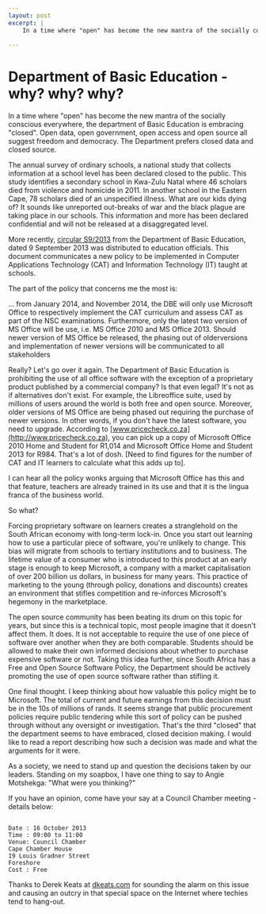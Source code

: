 ```yaml
---
layout: post
excerpt: |
    In a time where "open" has become the new mantra of the socially conscious everywhere, the department of Basic Education is embracing "closed". Open data, open government, open access and open source all suggest freedom and democracy. The Department prefers closed data and closed source. 
    
---
```


Department of Basic Education - why? why? why?
==============================================
In a time where "open" has become the new mantra of the socially conscious everywhere, the department of Basic Education is embracing "closed". Open data, open government, open access and open source all suggest freedom and democracy. The Department prefers closed data and closed source. 

The annual survey of ordinary schools, a national study that collects information at a school level has been declared closed to the public. This study identifies a secondary school in Kwa-Zulu Natal where 46 scholars died from violence and homicide in 2011. In another school in the Eastern Cape, 78 scholars died of an unspecified illness. What are our kids dying of? It sounds like unreported out-breaks of war and the black plague are taking place in our schools. This information and more has been declared confidential and will not be released at a disaggregated level. 

More recently, [circular S9/2013](http://dkeats.com/index.php?module=blog&action=viewsingle&postid=gen21Srv8Nme0_40332_1381256759&userid=7050120123) from the Department of Basic Education, dated 9 September 2013 was distributed to education officials. This document communicates a new policy to be implemented in Computer Applications Technology (CAT) and Information Technology (IT) taught at schools. 

The part of the policy that concerns me the most is: 

... from January 2014, and November 2014, the DBE will only use Microsoft Office to respectively implement the CAT curriculum and assess CAT as part of the NSC examinations. Furthermore, only the latest two version of MS Office will be use, i.e. MS Office 2010 and MS Office 2013. Should newer version of MS Office be released, the phasing out of olderversions and implementation of newer versions will be communicated to all stakeholders

Really? Let's go over it again. The Department of Basic Education is prohibiting the use of all office software with the exception of a proprietary product published by a commercial company? Is that even legal? It's not as if alternatives don't exist. For example, the Libreoffice suite, used by millions of users around the world is both free and open source.  Moreover, older versions of MS Office are being phased out requiring the purchase of newer versions. In other words, if you don't have the latest software, you need to upgrade. According to [www.pricecheck.co.za](http://www.pricecheck.co.za), you can pick up a copy of Microsoft Office 2010 Home and Student for R1,014 and Microsoft Office Home and Student 2013 for R984. That's a lot of dosh. [Need to find figures for the number of CAT and IT learners to calculate what this adds up to]. 

I can hear all the policy wonks arguing that Microsoft Office has this and that feature, teachers are already trained in its use and that it is the lingua franca of the business world. 

So what? 

Forcing proprietary software on learners creates a stranglehold on the South African economy with long-term lock-in. Once you start out learning how to use a particular piece of software, you're unlikely to change. This bias will migrate from schools to tertiary institutions and to business. The lifetime value of a consumer who is introduced to this product at an early stage is enough to keep Microsoft, a company with a market capitalisation of over 200 billion us dollars, in business for many years. This practice of marketing to the young (through policy, donations and discounts) creates an environment that stifles competition and re-inforces Microsoft's hegemony in the marketplace.

The open source community has been beating its drum on this topic for years, but since this is a technical topic, most people imagine that it doesn't affect them. It does. It is not acceptable to require the use of one piece of software over another when they are both comparable. Students should be allowed to make their own informed decisions about whether to purchase expensive software or not. Taking this idea further, since South Africa has a Free and Open Source Software Policy, the Department should be actively promoting the use of open source software rather than stifling it.

One final thought. I keep thinking about how valuable this policy might be to Microsoft. The total of current and future earnings from this decision must be in the 10s of millions of rands. It seems strange that public procurement policies require public tendering while this sort of policy can be pushed through without any oversight or investigation. That's the third "closed" that the department seems to have embraced, closed decision making. I would like to read a report describing how such a decision was made and what the arguments for it were. 

As a society, we need to stand up and question the decisions taken by our leaders. Standing on my soapbox, I have one thing to say to Angie Motshekga: "What were you thinking?"

If you have an opinion, come have your say at a Council Chamber meeting - details below:

<pre><code>
Date : 16 October 2013
Time : 09:00 to 11:00
Venue: Council Chamber
Cape Chamber House
19 Louis Gradner Street
Foreshore
Cost : Free
</code></pre>

Thanks to Derek Keats at [dkeats.com](http://www.dkeats.com) for sounding the alarm on this issue and causing an outcry in that special space on the Internet where techies tend to hang-out.

